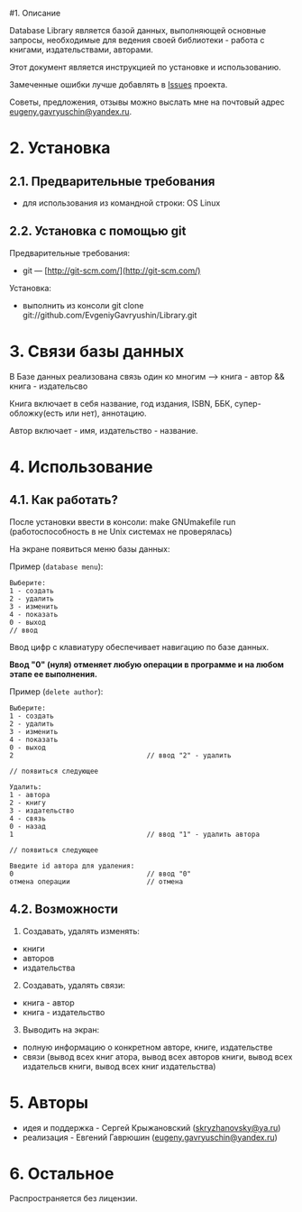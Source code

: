#1. Описание

Database Library является базой данных, выполняющей основные запросы, необходимые для ведения своей библиотеки - работа с книгами, издательствами, авторами. 

Этот документ является инструкцией по установке и использованию.

Замеченные ошибки лучше добавлять в [Issues](https://github.com/EvgeniyGavryushin/Library/issues) проекта.

Советы, предложения, отзывы можно выслать мне на почтовый адрес <eugeny.gavryuschin@yandex.ru>.

# 2. Установка

## 2.1. Предварительные требования

* для использования из командной строки: OS Linux

## 2.2. Установка с помощью git

Предварительные требования:

* git&nbsp;— [http://git-scm.com/](http://git-scm.com/)

Установка:

* выполнить из консоли  git clone git://github.com/EvgeniyGavryushin/Library.git

# 3. Связи базы данных

  В Базе данных реализована связь один ко многим --> книга - автор && книга - издательсво
  
  Книга включает в себя название, год издания, ISBN, ББК, супер-обложку(есть или нет), аннотацию.
  
  Автор включает - имя, издательство - название.

# 4. Использование

## 4.1. Как работать?

После установки ввести в консоли: make GNUmakefile run (работоспособность в не Unix системах не проверялась)

На экране появиться меню базы данных:

Пример (`database menu`):
    
    Выберите:
    1 - создать
    2 - удалить
    3 - изменить
    4 - показать
    0 - выход
    // ввод

Ввод цифр с клавиатуру обеспечивает навигацию по базе данных.


**Ввод "0" (нуля) отменяет любую операции в программе и на любом этапе ее выполнения.**

Пример (`delete author`):
    
    Выберите:
    1 - создать
    2 - удалить
    3 - изменить
    4 - показать
    0 - выход
    2                                 // ввод "2" - удалить
    
    // появиться следующее
    
    Удалить:
    1 - автора
    2 - книгу
    3 - издательство
    4 - связь
    0 - назад
    1                                 // ввод "1" - удалить автора
    
    // появиться следующее
    
    Введите id автора для удаления:
    0                                 // ввод "0"
    отмена операции                   // отмена


## 4.2. Возможности

1) Создавать, удалять изменять:
  * книги
  * авторов
  * издательства

2) Создавать, удалять связи:
  * книга - автор
  * книга - издательство

3) Выводить на экран:
  * полную информацию о конкретном авторе, книге, издательстве
  * связи (вывод всех книг атора, вывод всех авторов книги, вывод всех издательсв книги, вывод всех книг издательства)

# 5. Авторы
  * идея и поддержка - Сергей Крыжановский (<skryzhanovsky@ya.ru>)
  * реализация - Евгений Гаврюшин (<eugeny.gavryuschin@yandex.ru>)
               
# 6. Остальное
  
  Распространяется без лицензии.